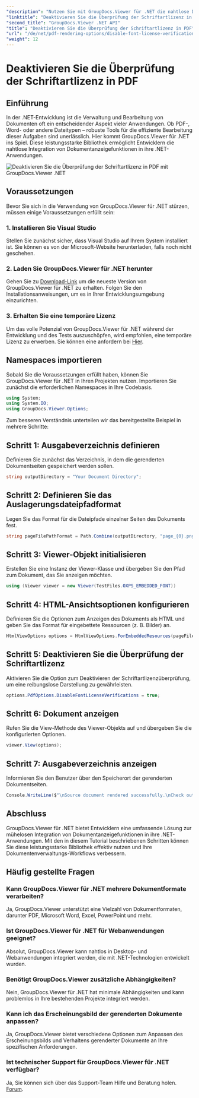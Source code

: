 ```yaml
---
"description": "Nutzen Sie mit GroupDocs.Viewer für .NET die nahtlose Dokumentanzeige in Ihrem .NET. Integrieren und passen Sie die Dokumentdarstellung mit minimalen Abhängigkeiten einfach an."
"linktitle": "Deaktivieren Sie die Überprüfung der Schriftartlizenz in PDF"
"second_title": "GroupDocs.Viewer .NET API"
"title": "Deaktivieren Sie die Überprüfung der Schriftartlizenz in PDF"
"url": "/de/net/pdf-rendering-options/disable-font-license-verifications-pdf/"
"weight": 12
---
```


# Deaktivieren Sie die Überprüfung der Schriftartlizenz in PDF

## Einführung
In der .NET-Entwicklung ist die Verwaltung und Bearbeitung von Dokumenten oft ein entscheidender Aspekt vieler Anwendungen. Ob PDF-, Word- oder andere Dateitypen – robuste Tools für die effiziente Bearbeitung dieser Aufgaben sind unerlässlich. Hier kommt GroupDocs.Viewer für .NET ins Spiel. Diese leistungsstarke Bibliothek ermöglicht Entwicklern die nahtlose Integration von Dokumentanzeigefunktionen in ihre .NET-Anwendungen.

![Deaktivieren Sie die Überprüfung der Schriftartlizenz in PDF mit GroupDocs.Viewer .NET](/viewer/pdf-rendering-options/disable-font-license-verifications-in-pdf.png)

## Voraussetzungen
Bevor Sie sich in die Verwendung von GroupDocs.Viewer für .NET stürzen, müssen einige Voraussetzungen erfüllt sein:
### 1. Installieren Sie Visual Studio
Stellen Sie zunächst sicher, dass Visual Studio auf Ihrem System installiert ist. Sie können es von der Microsoft-Website herunterladen, falls noch nicht geschehen.
### 2. Laden Sie GroupDocs.Viewer für .NET herunter
Gehen Sie zu [Download-Link](https://releases.groupdocs.com/viewer/net/) um die neueste Version von GroupDocs.Viewer für .NET zu erhalten. Folgen Sie den Installationsanweisungen, um es in Ihrer Entwicklungsumgebung einzurichten.
### 3. Erhalten Sie eine temporäre Lizenz
Um das volle Potenzial von GroupDocs.Viewer für .NET während der Entwicklung und des Tests auszuschöpfen, wird empfohlen, eine temporäre Lizenz zu erwerben. Sie können eine anfordern bei [Hier](https://purchase.groupdocs.com/temporary-license/).

## Namespaces importieren
Sobald Sie die Voraussetzungen erfüllt haben, können Sie GroupDocs.Viewer für .NET in Ihren Projekten nutzen. Importieren Sie zunächst die erforderlichen Namespaces in Ihre Codebasis.
```csharp
using System;
using System.IO;
using GroupDocs.Viewer.Options;
```

Zum besseren Verständnis unterteilen wir das bereitgestellte Beispiel in mehrere Schritte:
## Schritt 1: Ausgabeverzeichnis definieren
Definieren Sie zunächst das Verzeichnis, in dem die gerenderten Dokumentseiten gespeichert werden sollen.
```csharp
string outputDirectory = "Your Document Directory";
```
## Schritt 2: Definieren Sie das Auslagerungsdateipfadformat
Legen Sie das Format für die Dateipfade einzelner Seiten des Dokuments fest.
```csharp
string pageFilePathFormat = Path.Combine(outputDirectory, "page_{0}.png");
```
## Schritt 3: Viewer-Objekt initialisieren
Erstellen Sie eine Instanz der Viewer-Klasse und übergeben Sie den Pfad zum Dokument, das Sie anzeigen möchten.
```csharp
using (Viewer viewer = new Viewer(TestFiles.OXPS_EMBEDDED_FONT))
```
## Schritt 4: HTML-Ansichtsoptionen konfigurieren
Definieren Sie die Optionen zum Anzeigen des Dokuments als HTML und geben Sie das Format für eingebettete Ressourcen (z. B. Bilder) an.
```csharp
HtmlViewOptions options = HtmlViewOptions.ForEmbeddedResources(pageFilePathFormat);
```
## Schritt 5: Deaktivieren Sie die Überprüfung der Schriftartlizenz
Aktivieren Sie die Option zum Deaktivieren der Schriftartlizenzüberprüfung, um eine reibungslose Darstellung zu gewährleisten.
```csharp
options.PdfOptions.DisableFontLicenseVerifications = true;
```
## Schritt 6: Dokument anzeigen
Rufen Sie die View-Methode des Viewer-Objekts auf und übergeben Sie die konfigurierten Optionen.
```csharp
viewer.View(options);
```
## Schritt 7: Ausgabeverzeichnis anzeigen
Informieren Sie den Benutzer über den Speicherort der gerenderten Dokumentseiten.
```csharp
Console.WriteLine($"\nSource document rendered successfully.\nCheck output in {outputDirectory}.");
```

## Abschluss
GroupDocs.Viewer für .NET bietet Entwicklern eine umfassende Lösung zur mühelosen Integration von Dokumentanzeigefunktionen in ihre .NET-Anwendungen. Mit den in diesem Tutorial beschriebenen Schritten können Sie diese leistungsstarke Bibliothek effektiv nutzen und Ihre Dokumentenverwaltungs-Workflows verbessern.
## Häufig gestellte Fragen
### Kann GroupDocs.Viewer für .NET mehrere Dokumentformate verarbeiten?
Ja, GroupDocs.Viewer unterstützt eine Vielzahl von Dokumentformaten, darunter PDF, Microsoft Word, Excel, PowerPoint und mehr.
### Ist GroupDocs.Viewer für .NET für Webanwendungen geeignet?
Absolut, GroupDocs.Viewer kann nahtlos in Desktop- und Webanwendungen integriert werden, die mit .NET-Technologien entwickelt wurden.
### Benötigt GroupDocs.Viewer zusätzliche Abhängigkeiten?
Nein, GroupDocs.Viewer für .NET hat minimale Abhängigkeiten und kann problemlos in Ihre bestehenden Projekte integriert werden.
### Kann ich das Erscheinungsbild der gerenderten Dokumente anpassen?
Ja, GroupDocs.Viewer bietet verschiedene Optionen zum Anpassen des Erscheinungsbilds und Verhaltens gerenderter Dokumente an Ihre spezifischen Anforderungen.
### Ist technischer Support für GroupDocs.Viewer für .NET verfügbar?
Ja, Sie können sich über das Support-Team Hilfe und Beratung holen. [Forum](https://forum.groupdocs.com/c/viewer/9).